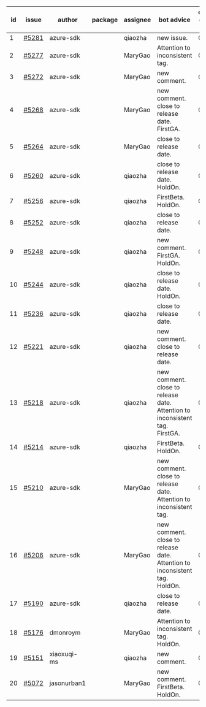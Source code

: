 | id | issue | author | package | assignee | bot advice | created date of issue | target release date | date from target |
| ------ | ------ | ------ | ------ | ------ | ------ | ------ | ------ | :-----: |
| 1 | [#5281](https://github.com/Azure/sdk-release-request/issues/5281) | azure-sdk |  | qiaozha | new issue. | 06-18 | 06-28 |  |
| 2 | [#5277](https://github.com/Azure/sdk-release-request/issues/5277) | azure-sdk |  | MaryGao | Attention to inconsistent tag. | 06-14 | 07-26 |  |
| 3 | [#5272](https://github.com/Azure/sdk-release-request/issues/5272) | azure-sdk |  | MaryGao | new comment. | 06-11 | 06-28 |  |
| 4 | [#5268](https://github.com/Azure/sdk-release-request/issues/5268) | azure-sdk |  | MaryGao | new comment. close to release date. FirstGA. | 06-11 | 06-24 | 2 |
| 5 | [#5264](https://github.com/Azure/sdk-release-request/issues/5264) | azure-sdk |  | MaryGao | close to release date. | 06-11 | 06-21 | 0 |
| 6 | [#5260](https://github.com/Azure/sdk-release-request/issues/5260) | azure-sdk |  | qiaozha | close to release date. HoldOn. | 06-06 | 06-21 | 0 |
| 7 | [#5256](https://github.com/Azure/sdk-release-request/issues/5256) | azure-sdk |  | qiaozha | FirstBeta. HoldOn. | 06-05 | 06-28 |  |
| 8 | [#5252](https://github.com/Azure/sdk-release-request/issues/5252) | azure-sdk |  | qiaozha | close to release date. | 06-05 | 06-21 | 0 |
| 9 | [#5248](https://github.com/Azure/sdk-release-request/issues/5248) | azure-sdk |  | qiaozha | new comment. FirstGA. HoldOn. | 06-05 | 06-27 |  |
| 10 | [#5244](https://github.com/Azure/sdk-release-request/issues/5244) | azure-sdk |  | qiaozha | close to release date. HoldOn. | 06-04 | 06-21 | 0 |
| 11 | [#5236](https://github.com/Azure/sdk-release-request/issues/5236) | azure-sdk |  | qiaozha | close to release date. | 06-04 | 06-21 | 0 |
| 12 | [#5221](https://github.com/Azure/sdk-release-request/issues/5221) | azure-sdk |  | qiaozha | new comment. close to release date. | 05-22 | 06-21 | 0 |
| 13 | [#5218](https://github.com/Azure/sdk-release-request/issues/5218) | azure-sdk |  | qiaozha | new comment. close to release date. Attention to inconsistent tag. FirstGA. | 05-21 | 06-21 | 0 |
| 14 | [#5214](https://github.com/Azure/sdk-release-request/issues/5214) | azure-sdk |  | qiaozha | FirstBeta. HoldOn. | 05-21 | 06-28 |  |
| 15 | [#5210](https://github.com/Azure/sdk-release-request/issues/5210) | azure-sdk |  | MaryGao | new comment. close to release date. Attention to inconsistent tag. | 05-15 | 06-21 | 0 |
| 16 | [#5206](https://github.com/Azure/sdk-release-request/issues/5206) | azure-sdk |  | MaryGao | new comment. close to release date. Attention to inconsistent tag. HoldOn. | 05-15 | 06-21 | 0 |
| 17 | [#5190](https://github.com/Azure/sdk-release-request/issues/5190) | azure-sdk |  | qiaozha | close to release date. | 05-08 | 06-21 | 0 |
| 18 | [#5176](https://github.com/Azure/sdk-release-request/issues/5176) | dmonroym |  | MaryGao | Attention to inconsistent tag. HoldOn. | 04-30 | 05-24 |  |
| 19 | [#5151](https://github.com/Azure/sdk-release-request/issues/5151) | xiaoxuqi-ms |  | qiaozha | new comment. | 04-24 | 05-24 |  |
| 20 | [#5072](https://github.com/Azure/sdk-release-request/issues/5072) | jasonurban1 |  | MaryGao | new comment. FirstBeta. HoldOn. | 03-22 | 05-24 |  |
